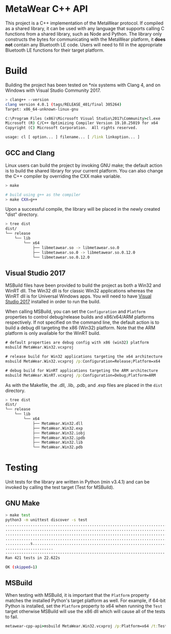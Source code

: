 # MetaWear C++ API #
This project is a C++ implementation of the MetaWear protocol.  If compiled as a shared library, it can be used with any language that supports calling 
C functions from a shared library, such as Node and Python.  The library only constructs the bytes for communicating with the MetaWear platform, it 
**does not** contain any Bluetooth LE code.  Users will need to fill in the appropriate Bluetooth LE functions for their target platform.

# Build #
Building the project has been tested on \*nix systems with Clang 4, and on Windows with Visual Studio Community 2017.  

```sh
> clang++ --version
clang version 4.0.1 (tags/RELEASE_401/final 305264)
Target: x86_64-unknown-linux-gnu
```
```bat
C:\Program Files (x86)\Microsoft Visual Studio\2017\Community>cl.exe
Microsoft (R) C/C++ Optimizing Compiler Version 19.10.25019 for x64
Copyright (C) Microsoft Corporation.  All rights reserved.

usage: cl [ option... ] filename... [ /link linkoption... ]
```

## GCC and Clang ##
Linux users can build the project by invoking GNU make; the default action is to build the shared library for your current platform.  You can also 
change the C++ compiler by overriding the CXX make variable.

```sh
> make

# build using g++ as the compiler
> make CXX=g++
```

Upon a successful compile, the library will be placed in the newly created "dist" directory.

```sh
> tree dist
dist/
└── release
    └── lib
        └── x64
            ├── libmetawear.so -> libmetawear.so.0
            ├── libmetawear.so.0 -> libmetawear.so.0.12.0
            └── libmetawear.so.0.12.0

```

## Visual Studio 2017 ##
MSBuild files have been provided to build the project as both a Win32 and WinRT dll.  The Win32 dll is for classic Win32 applications whereas the 
WinRT dll is for Universal Windows apps.  You will need to have [Visual Studio 2017](https://www.visualstudio.com/downloads/) installed in order to 
run the build.

When calling MSBuild, you can set the `Configuration` and `Platform` properties to control debug/release builds and x86/x64/ARM platforms 
respectively.  If not specified on the command line, the default action is to build a debug dll targeting the x86 (Win32) platform.  Note that the ARM 
platform is only available for the WinRT build.

```bat
# default properties are debug config with x86 (win32) platform
msbuild MetaWear.Win32.vcxproj

# release build for Win32 applications targeting the x64 architecture 
msbuild MetaWear.Win32.vcxproj /p:Configuration=Release;Platform=x64

# debug build for WinRT applications targeting the ARM architecture 
msbuild MetaWear.WinRT.vcxproj /p:Configuration=Debug;Platform=ARM
```

As with the Makefile, the .dll, .lib, .pdb, and .exp files are placed in the `dist` directory.

```sh
> tree dist
dist/
└── release
    └── lib
        └── x64
            ├── MetaWear.Win32.dll
            ├── MetaWear.Win32.exp
            ├── MetaWear.Win32.iobj
            ├── MetaWear.Win32.ipdb
            ├── MetaWear.Win32.lib
            └── MetaWear.Win32.pdb

```

# Testing #
Unit tests for the library are written in Python (min v3.4.1) and can be invoked by calling the test target (Test for MSBuild).

## GNU Make ##
```sh
> make test
python3 -m unittest discover -s test
................................................................................
................................................................................
................................................................................
................................................................................
...........s....................................................................
.....................
----------------------------------------------------------------------
Ran 421 tests in 22.622s

OK (skipped=1)
```

## MSBuild ##
When testing with MSBuild, it is important that the `Platform` property matches the installed Python's target platform as well.  For example, if 
64-bit Python is installed, set the `Platform` property to x64 when running the `Test` target otherwise MSBuild will use the x86 dll which will cause 
all of the tests to fail.

```bat
metawear-cpp-api>msbuild MetaWear.Win32.vcxproj /p:Platform=x64 /t:Test
```
